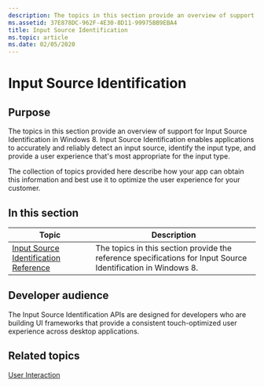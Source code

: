 ```yaml
---
description: The topics in this section provide an overview of support for Input Source Identification in Windows 8.
ms.assetid: 37E878DC-962F-4E30-8D11-99975BB9EBA4
title: Input Source Identification
ms.topic: article
ms.date: 02/05/2020
---
```


# Input Source Identification

## Purpose

The topics in this section provide an overview of support for Input Source Identification in Windows 8. Input Source Identification enables applications to accurately and reliably detect an input source, identify the input type, and provide a user experience that's most appropriate for the input type.

The collection of topics provided here describe how your app can obtain this information and best use it to optimize the user experience for your customer.

## In this section

| Topic | Description |
|---|---|
| [Input Source Identification Reference](input-source-identification-reference.md)<br/> | The topics in this section provide the reference specifications for Input Source Identification in Windows 8.<br/> |

## Developer audience

The Input Source Identification APIs are designed for developers who are building UI frameworks that provide a consistent touch-optimized user experience across desktop applications.

## Related topics

[User Interaction](../user-interaction.md)
